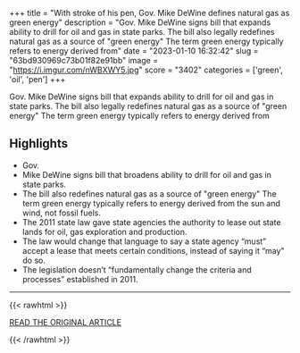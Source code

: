+++
title = "With stroke of his pen, Gov. Mike DeWine defines natural gas as green energy"
description = "Gov. Mike DeWine signs bill that expands ability to drill for oil and gas in state parks. The bill also legally redefines natural gas as a source of \"green energy\" The term green energy typically refers to energy derived from"
date = "2023-01-10 16:32:42"
slug = "63bd930969c73b01f82e91bb"
image = "https://i.imgur.com/nWBXWY5.jpg"
score = "3402"
categories = ['green', 'oil', 'pen']
+++

Gov. Mike DeWine signs bill that expands ability to drill for oil and gas in state parks. The bill also legally redefines natural gas as a source of \"green energy\" The term green energy typically refers to energy derived from

## Highlights

- Gov.
- Mike DeWine signs bill that broadens ability to drill for oil and gas in state parks.
- The bill also redefines natural gas as a source of "green energy" The term green energy typically refers to energy derived from the sun and wind, not fossil fuels.
- The 2011 state law gave state agencies the authority to lease out state lands for oil, gas exploration and production.
- The law would change that language to say a state agency “must” accept a lease that meets certain conditions, instead of saying it “may” do so.
- The legislation doesn’t “fundamentally change the criteria and processes” established in 2011.

---

{{< rawhtml >}}
  <p class="article-category">
    <a target="_blank" href="https://www.cleveland.com/open/2023/01/with-stroke-of-his-pen-gov-mike-dewine-defines-natural-gas-as-green-energy.html">READ THE ORIGINAL ARTICLE</a>
  </p>
{{< /rawhtml >}}
